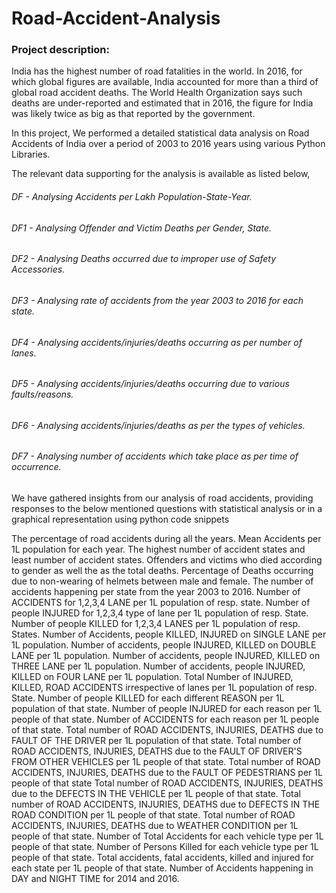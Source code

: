 # Road-Accident-Analysis

### Project description: 
India has the highest number of road fatalities in the world. In 2016, for which global figures are available, India accounted for more than a third of global road accident deaths. The World Health Organization says such deaths are under-reported and estimated that in 2016, the figure for India was likely twice as big as that reported by the government. 

In this project, We performed a detailed statistical data analysis on Road Accidents of India over a period of 2003 to 2016 years using various Python Libraries.

The relevant data supporting for the analysis is available as listed below,

###### DF - Analysing Accidents per Lakh Population-State-Year.
###### DF1 - Analysing Offender and Victim Deaths per Gender, State.
###### DF2 - Analysing Deaths occurred due to improper use of Safety Accessories.
###### DF3 - Analysing rate of accidents from the year 2003 to 2016 for each state.
###### DF4 - Analysing accidents/injuries/deaths occurring as per number of lanes.
###### DF5 - Analysing accidents/injuries/deaths occurring due to various faults/reasons.
###### DF6 - Analysing accidents/injuries/deaths as per the types of vehicles.
###### DF7 - Analysing number of accidents which take place as per time of occurrence.

We have gathered insights from our analysis of road accidents, providing responses to the below mentioned questions with statistical analysis or in a graphical representation using python code snippets


The percentage of road accidents during all the years.
Mean Accidents per 1L population for each year.
The highest number of accident states and least number of accident states.
Offenders and victims who died according to gender as well the as the total deaths.
Percentage of Deaths occurring due to non-wearing of helmets between male and female.
The number of accidents happening per state from the year 2003 to 2016.
Number of ACCIDENTS for 1,2,3,4 LANE per 1L population of resp. state.
Number of people INJURED for 1,2,3,4 type of lane per 1L population of resp. State.
Number of people KILLED for 1,2,3,4 LANES per 1L population of resp. States.
Number of Accidents, people KILLED, INJURED on SINGLE LANE per 1L population.
Number of accidents, people INJURED, KILLED on DOUBLE LANE per 1L population.
Number of accidents, people INJURED, KILLED on THREE LANE per 1L population.
Number of accidents, people INJURED, KILLED on FOUR LANE per 1L population.
Total Number of INJURED, KILLED, ROAD ACCIDENTS irrespective of lanes per 1L population of resp. State.
Number of people KILLED for each different REASON per 1L population of that state.
Number of people INJURED for each reason per 1L people of that state.
Number of ACCIDENTS for each reason per 1L people of that state.
Total number of ROAD ACCIDENTS, INJURIES, DEATHS due to FAULT OF THE DRIVER per 1L population of that state.
Total number of ROAD ACCIDENTS, INJURIES, DEATHS due to the FAULT OF DRIVER'S FROM OTHER VEHICLES per 1L people of that state.
Total number of ROAD ACCIDENTS, INJURIES, DEATHS due to the FAULT OF PEDESTRIANS per 1L people of that state
Total number of ROAD ACCIDENTS, INJURIES, DEATHS due to the DEFECTS IN THE VEHICLE per 1L people of that state.
Total number of ROAD ACCIDENTS, INJURIES, DEATHS due to DEFECTS IN THE ROAD CONDITION per 1L people of that state.
Total number of ROAD ACCIDENTS, INJURIES, DEATHS due to WEATHER CONDITION per 1L people of that state.
Number of Total Accidents for each vehicle type per 1L people of that state.
Number of Persons Killed for each vehicle type per 1L people of that state.
Total accidents, fatal accidents, killed and injured for each state per 1L people of that state.
Number of Accidents happening in DAY and NIGHT TIME for 2014 and 2016.

